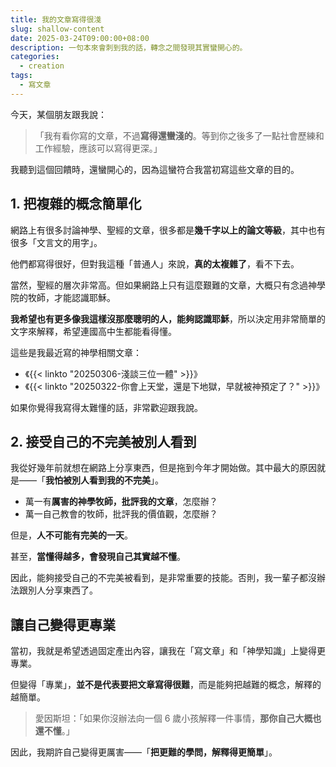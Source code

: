 ```yaml
---
title: 我的文章寫得很淺
slug: shallow-content
date: 2025-03-24T09:00:00+08:00
description: 一句本來會刺到我的話，轉念之間發現其實蠻開心的。
categories:
  - creation
tags:
  - 寫文章
---
```

今天，某個朋友跟我說：

> 「我有看你寫的文章，不過**寫得還蠻淺的**。等到你之後多了一點社會歷練和工作經驗，應該可以寫得更深。」

我聽到這個回饋時，還蠻開心的，因為這蠻符合我當初寫這些文章的目的。

## 1. 把複雜的概念簡單化

網路上有很多討論神學、聖經的文章，很多都是**幾千字以上的論文等級**，其中也有很多「文言文的用字」。

他們都寫得很好，但對我這種「普通人」來說，**真的太複雜了**，看不下去。

當然，聖經的層次非常高。但如果網路上只有這麼艱難的文章，大概只有念過神學院的牧師，才能認識耶穌。

**我希望也有更多像我這樣沒那麼聰明的人，能夠認識耶穌**，所以決定用非常簡單的文字來解釋，希望連國高中生都能看得懂。

這些是我最近寫的神學相關文章：

* 《{{< linkto "20250306-淺談三位一體" >}}》
* 《{{< linkto "20250322-你會上天堂，還是下地獄，早就被神預定了？" >}}》

如果你覺得我寫得太難懂的話，非常歡迎跟我說。

## 2. 接受自己的不完美被別人看到

我從好幾年前就想在網路上分享東西，但是拖到今年才開始做。其中最大的原因就是——「**我怕被別人看到我的不完美**」。

* 萬一有**厲害的神學牧師，批評我的文章**，怎麼辦？
* 萬一自己教會的牧師，批評我的價值觀，怎麼辦？

但是，**人不可能有完美的一天**。

甚至，**當懂得越多，會發現自己其實越不懂**。

因此，能夠接受自己的不完美被看到，是非常重要的技能。否則，我一輩子都沒辦法跟別人分享東西了。

## 讓自己變得更專業

當初，我就是希望透過固定產出內容，讓我在「寫文章」和「神學知識」上變得更專業。

但變得「專業」，**並不是代表要把文章寫得很難**，而是能夠把越難的概念，解釋的越簡單。

> 愛因斯坦：「如果你沒辦法向一個 6 歲小孩解釋一件事情，**那你自己大概也還不懂**。」

因此，我期許自己變得更厲害——「**把更難的學問，解釋得更簡單**」。
